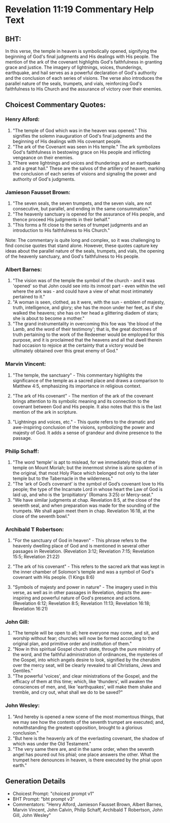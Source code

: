 # Revelation 11:19 Commentary Help Text

## BHT:
In this verse, the temple in heaven is symbolically opened, signifying the beginning of God's final judgments and His dealings with His people. The mention of the ark of the covenant highlights God's faithfulness in granting grace and justice. The imagery of lightnings, voices, thunderings, earthquake, and hail serves as a powerful declaration of God's authority and the conclusion of each series of visions. The verse also introduces the parallel nature of the seals, trumpets, and vials, reinforcing God's faithfulness to His Church and the assurance of victory over their enemies.

## Choicest Commentary Quotes:
### Henry Alford:
1. "The temple of God which was in the heaven was opened." This signifies the solemn inauguration of God's final judgments and the beginning of His dealings with His covenant people.
2. "The ark of the Covenant was seen in His temple." The ark symbolizes God's faithfulness in bestowing grace on His people and inflicting vengeance on their enemies.
3. "There were lightnings and voices and thunderings and an earthquake and a great hail." These are the salvos of the artillery of heaven, marking the conclusion of each series of visions and signaling the power and authority of God's judgments.

### Jamieson Fausset Brown:
1. "The seven seals, the seven trumpets, and the seven vials, are not consecutive, but parallel, and ending in the same consummation."
2. "The heavenly sanctuary is opened for the assurance of His people, and thence proceed His judgments in their behalf."
3. "This forms a fit close to the series of trumpet judgments and an introduction to His faithfulness to His Church."

Note: The commentary is quite long and complex, so it was challenging to find concise quotes that stand alone. However, these quotes capture key ideas about the parallel nature of the seals, trumpets, and vials, the opening of the heavenly sanctuary, and God's faithfulness to His people.

### Albert Barnes:
1) "The vision was of the temple the symbol of the church - and it was 'opened' so that John could see into its inmost part - even within the veil where the ark was - and could have a view of what most intimately pertained to it."
2) "A woman is seen, clothed, as it were, with the sun - emblem of majesty, truth, intelligence, and glory; she has the moon under her feet, as if she walked the heavens; she has on her head a glittering diadem of stars; she is about to become a mother."
3) "The grand instrumentality in overcoming this foe was 'the blood of the Lamb, and the word of their testimony'; that is, the great doctrines of truth pertaining to the work of the Redeemer would be employed for this purpose, and it is proclaimed that the heavens and all that dwell therein had occasion to rejoice at the certainty that a victory would be ultimately obtained over this great enemy of God."

### Marvin Vincent:
1. "The temple, the sanctuary" - This commentary highlights the significance of the temple as a sacred place and draws a comparison to Matthew 4:5, emphasizing its importance in religious context.

2. "The ark of His covenant" - The mention of the ark of the covenant brings attention to its symbolic meaning and its connection to the covenant between God and His people. It also notes that this is the last mention of the ark in scripture.

3. "Lightnings and voices, etc." - This quote refers to the dramatic and awe-inspiring conclusion of the visions, symbolizing the power and majesty of God. It adds a sense of grandeur and divine presence to the passage.

### Philip Schaff:
1. "The word ‘temple’ is apt to mislead, for we immediately think of the temple on Mount Moriah; but the innermost shrine is alone spoken of in the original, that most Holy Place which belonged not only to the later temple but to the Tabernacle in the wilderness."
2. "The ‘ark of God’s covenant’ is the symbol of God’s covenant love to His people; the type of the Incarnate Lord in whose heart the Law of God is laid up, and who is the ‘propitiatory’ (Romans 3:25) or Mercy-seat."
3. "We have similar judgments at chap. Revelation 8:5, at the close of the seventh seal, and when preparation was made for the sounding of the trumpets. We shall again meet them in chap. Revelation 16:18, at the close of the seventh bowl."

### Archibald T Robertson:
1. "For the sanctuary of God in heaven" - This phrase refers to the heavenly dwelling place of God and is mentioned in several other passages in Revelation. (Revelation 3:12; Revelation 7:15; Revelation 15:5; Revelation 21:22)

2. "The ark of his covenant" - This refers to the sacred ark that was kept in the inner chamber of Solomon's temple and was a symbol of God's covenant with His people. (1 Kings 8:6)

3. "Symbols of majesty and power in nature" - The imagery used in this verse, as well as in other passages in Revelation, depicts the awe-inspiring and powerful nature of God's presence and actions. (Revelation 6:12; Revelation 8:5; Revelation 11:13; Revelation 16:18; Revelation 16:21)

### John Gill:
1. "The temple will be open to all; here everyone may come, and sit, and worship without fear; churches will now be formed according to the original plan, and primitive order and institution of them."
2. "Now in this spiritual Gospel church state, through the pure ministry of the word, and the faithful administration of ordinances, the mysteries of the Gospel, into which angels desire to look, signified by the cherubim over the mercy seat, will be clearly revealed to all Christians, Jews and Gentiles."
3. "The powerful 'voices', and clear ministrations of the Gospel, and the efficacy of them at this time; which, like 'thunders', will awaken the consciences of men, and, like 'earthquakes', will make them shake and tremble, and cry out, what shall we do to be saved?"

### John Wesley:
1. "And hereby is opened a new scene of the most momentous things, that we may see how the contents of the seventh trumpet are executed; and, notwithstanding the greatest opposition, brought to a glorious conclusion."
2. "But here is the heavenly ark of the everlasting covenant, the shadow of which was under the Old Testament."
3. "The very same there are, and in the same order, when the seventh angel has poured out his phial; one place answers the other. What the trumpet here denounces in heaven, is there executed by the phial upon earth."


## Generation Details
- Choicest Prompt: "choicest prompt v1"
- BHT Prompt: "bht prompt v3"
- Commentators: "Henry Alford, Jamieson Fausset Brown, Albert Barnes, Marvin Vincent, John Calvin, Philip Schaff, Archibald T Robertson, John Gill, John Wesley"
